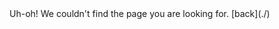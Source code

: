 <div class="content404" markdown="1">
  Uh-oh! We couldn't find the page you are looking for.
  [back](./)

</div>
